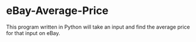 # eBay-Average-Price
This program written in Python will take an input and find the average price for that input on eBay.
